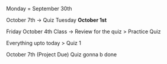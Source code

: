 
Monday = September 30th

October 7th -> Quiz
	Tuesday **October 1st**

Friday October 4th
	Class -> Review for the quiz > Practice Quiz

Everything upto today > Quiz 1

October 7th (Project Due)
	Quiz gonna b done 

